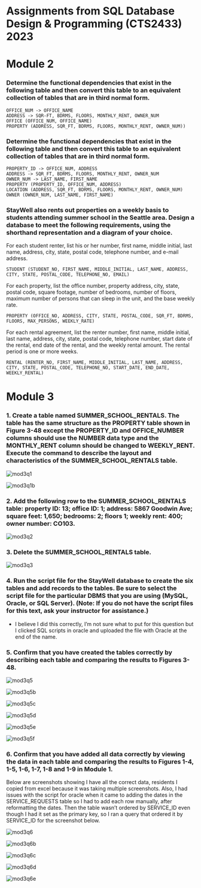# Assignments from SQL Database Design & Programming (CTS2433) 2023

# Module 2
### Determine the functional dependencies that exist in the following table and then convert this table to an equivalent collection of tables that are in third normal form.  
```
OFFICE_NUM -> OFFICE_NAME
ADDRESS -> SQR-FT, BDRMS, FLOORS, MONTHLY_RENT, OWNER_NUM
OFFICE (OFFICE_NUM, OFFICE_NAME)
PROPERTY (ADDRESS, SQR_FT, BDRMS, FLOORS, MONTHLY_RENT, OWNER_NUM))
```
### Determine the functional dependencies that exist in the following table and then convert this table to an equivalent collection of tables that are in third normal form.
```
PROPERTY_ID -> OFFICE_NUM, ADDRESS
ADDRESS -> SQR_FT, BDRMS, FLOORS, MONTHLY_RENT, OWNER_NUM
OWNER_NUM -> LAST_NAME, FIRST_NAME
PROPERTY (PROPERTY_ID, OFFICE_NUM, ADDRESS)
LOCATION (ADDRESS, SQR_FT, BDRMS, FLOORS, MONTHLY_RENT, OWNER_NUM)
OWNER (OWNER_NUM, LAST_NAME, FIRST_NAME)
```
### StayWell also rents out properties on a weekly basis to students attending summer school in the Seattle area. Design a database to meet the following requirements, using the shorthand representation and a diagram of your choice.
For each student renter, list his or her number, first name, middle initial, last name, address, city, state, postal code, telephone number, and e-mail address.
```
STUDENT (STUDENT_NO, FIRST_NAME, MIDDLE_INITIAL, LAST_NAME, ADDRESS, CITY, STATE, POSTAL_CODE, TELEPHONE_NO, EMAIL)
```
For each property, list the office number, property address, city, state, postal code, square footage, number of bedrooms, number of floors, maximum number of persons that can sleep in the unit, and the base weekly rate.
```
PROPERTY (OFFICE_NO, ADDRESS, CITY, STATE, POSTAL_CODE, SQR_FT, BDRMS, FLOORS, MAX_PERSONS, WEEKLY_RATE)
```
For each rental agreement, list the renter number, first name, middle initial, last name, address, city, state, postal code, telephone number, start date of the rental, end date of the rental, and the weekly rental amount. The rental period is one or more weeks.  
```
RENTAL (RENTER_NO, FIRST_NAME, MIDDLE_INITIAL, LAST_NAME, ADDRESS, CITY, STATE, POSTAL_CODE, TELEPHONE_NO, START_DATE, END_DATE, WEEKLY_RENTAL)
```

# Module 3

### 1. Create a table named SUMMER_SCHOOL_RENTALS. The table has the same structure as the PROPERTY table shown in Figure 3-48 except the PROPERTY_ID and OFFICE_NUMBER columns should use the NUMBER data type and the MONTHLY_RENT column should be changed to WEEKLY_RENT. Execute the command to describe the layout and characteristics of the SUMMER_SCHOOL_RENTALS table.
![mod3q1](https://github.com/user-attachments/assets/0c58646d-26ae-4bc6-9497-607bf49ff71a)

![mod3q1b](https://github.com/user-attachments/assets/34d38cd9-bd3d-4ad3-be1a-28ebf25da0ec)

### 2.	Add the following row to the SUMMER_SCHOOL_RENTALS table: property ID: 13; office ID: 1; address: 5867 Goodwin Ave; square feet: 1,650; bedrooms: 2; floors 1; weekly rent: 400; owner number: CO103.
![mod3q2](https://github.com/user-attachments/assets/96099dcc-0456-441b-aed7-858674df0f3a)

### 3.	Delete the SUMMER_SCHOOL_RENTALS table.
![mod3q3](https://github.com/user-attachments/assets/38ba2731-916b-4d12-bc5a-ede44cefda03)

### 4.	Run the script file for the StayWell database to create the six tables and add records to the tables. Be sure to select the script file for the particular DBMS that you are using (MySQL, Oracle, or SQL Server). (Note: If you do not have the script files for this text, ask your instructor for assistance.)
-	I believe I did this correctly, I’m not sure what to put for this question but I clicked SQL scripts in oracle and uploaded the file with Oracle at the end of the name.

### 5.	Confirm that you have created the tables correctly by describing each table and comparing the results to Figures 3-48.
![mod3q5](https://github.com/user-attachments/assets/9cd4d7f5-4827-4f7a-be30-3a67a2c99647)

![mod3q5b](https://github.com/user-attachments/assets/1ab44bc3-2b87-43f9-80d8-42ae5c86bfe3)

![mod3q5c](https://github.com/user-attachments/assets/9c9d91fa-0add-470c-9de3-838ad5b4771f)

![mod3q5d](https://github.com/user-attachments/assets/69c68d37-2456-44f0-aa2f-701ed990bde8)

![mod3q5e](https://github.com/user-attachments/assets/3651d584-4963-4547-90ad-3ad44fb6efbb)

![mod3q5f](https://github.com/user-attachments/assets/cd2f74d1-a115-4ede-8abc-6417cd85a845)


### 6.	Confirm that you have added all data correctly by viewing the data in each table and comparing the results to Figures 1-4, 1-5, 1-6, 1-7, 1-8 and 1-9 in Module 1.  
Below are screenshots showing I have all the correct data, residents I copied from excel because it was taking multiple screenshots.  Also, I had issues with the script for oracle when it came to adding the dates in the SERVICE_REQUESTS table so I had to add each row manually, after reformatting the dates.  Then the table wasn’t ordered by SERVICE_ID even though I had it set as the primary key, so I ran a query that ordered it by SERVICE_ID for the screenshot below.

![mod3q6](https://github.com/user-attachments/assets/9df175bb-8863-4142-a554-6905ee60213e)

![mod3q6b](https://github.com/user-attachments/assets/a0e6b209-e0f8-483f-b32d-6a346b2e8c98)

![mod3q6c](https://github.com/user-attachments/assets/19a65d25-6910-4d4e-bc0b-d0e7f1a4d422)

![mod3q6d](https://github.com/user-attachments/assets/41ad8b3c-56c7-435c-952e-5ad8cb857d94)

![mod3q6e](https://github.com/user-attachments/assets/75d53c8a-4764-4246-92cf-8f2484c9a147)
